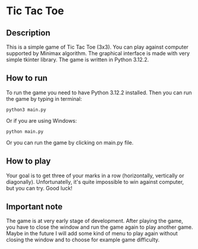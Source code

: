 # Tic Tac Toe
## Description
This is a simple game of Tic Tac Toe (3x3). You can play against computer supported by Minimax algorithm. The graphical interface is made with very simple tkinter library. The game is written in Python 3.12.2.
## How to run
To run the game you need to have Python 3.12.2 installed. Then you can run the game by typing in terminal:
```
python3 main.py
```
Or if you are using Windows:
```
python main.py
```
Or you can run the game by clicking on main.py file.
## How to play
Your goal is to get three of your marks in a row (horizontally, vertically or diagonally). Unfortunatelly, it's quite impossible to win against computer, but you can try. Good luck!
## Important note
The game is at very early stage of development. After playing the game, you have to close the window and run the game again to play another game. Maybe in the future I will add some kind of menu to play again without closing the window and to choose for example game difficulty.